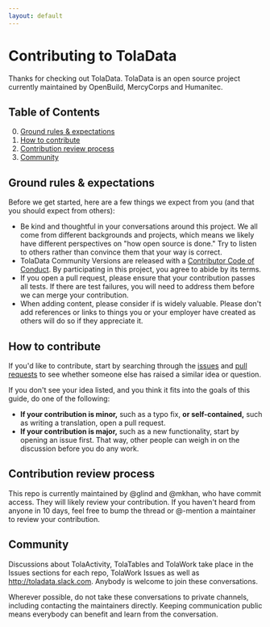 ```yaml
---
layout: default
---
```


# Contributing to TolaData

Thanks for checking out TolaData.  TolaData is an open source project currently maintained by OpenBuild, MercyCorps and Humanitec.

## Table of Contents

0. [Ground rules & expectations](#ground-rules--expectations)
0. [How to contribute](#how-to-contribute)
0. [Contribution review process](#contribution-review-process)
0. [Community](#community)


## Ground rules & expectations

Before we get started, here are a few things we expect from you (and that you should expect from others):

* Be kind and thoughtful in your conversations around this project. We all come from different backgrounds and projects, which means we likely have different perspectives on "how open source is done." Try to listen to others rather than convince them that your way is correct.
* TolaData Community Versions are released with a [Contributor Code of Conduct](./CODE_OF_CONDUCT.md). By participating in this project, you agree to abide by its terms.
* If you open a pull request, please ensure that your contribution passes all tests. If there are test failures, you will need to address them before we can merge your contribution.
* When adding content, please consider if is widely valuable. Please don't add references or links to things you or your employer have created as others will do so if they appreciate it.

## How to contribute

If you'd like to contribute, start by searching through the [issues](https://github.com/github/TolaActivity/issues) and [pull requests](https://github.com/github/TolaActivity/pulls) to see whether someone else has raised a similar idea or question.

If you don't see your idea listed, and you think it fits into the goals of this guide, do one of the following:
* **If your contribution is minor,** such as a typo fix, **or self-contained,** such as writing a translation, open a pull request.
* **If your contribution is major,** such as a new functionality, start by opening an issue first. That way, other people can weigh in on the discussion before you do any work.


## Contribution review process

This repo is currently maintained by @glind and @mkhan, who have commit access. They will likely review your contribution. If you haven't heard from anyone in 10 days, feel free to bump the thread or @-mention a maintainer to review your contribution.

## Community

Discussions about TolaActivity, TolaTables and TolaWork take place in the Issues sections for each repo, TolaWork Issues as well as http://toladata.slack.com. Anybody is welcome to join these conversations.

Wherever possible, do not take these conversations to private channels, including contacting the maintainers directly. Keeping communication public means everybody can benefit and learn from the conversation.
